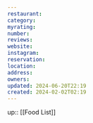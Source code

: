 ```yaml
---
restaurant: 
category: 
myrating: 
number: 
reviews: 
website: 
instagram: 
reservation: 
location: 
address: 
owners: 
updated: 2024-06-20T22:19
created: 2024-02-02T02:19
---
```


up:: [[Food List]]

